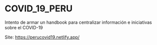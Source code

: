 # COVID_19_PERU
Intento de armar un handbook para centralizar información e iniciativas sobre el COVID-19

Site: https://perucovid19.netlify.app/
